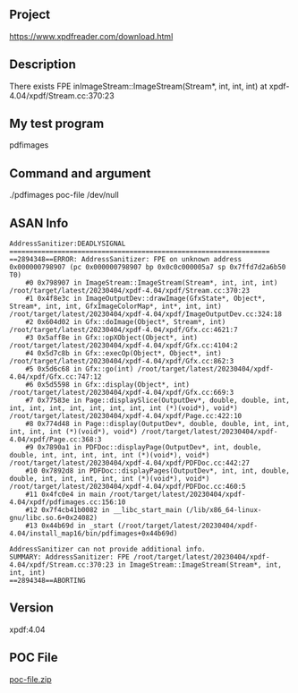 ## Project
https://www.xpdfreader.com/download.html

## Description
There exists FPE inImageStream::ImageStream(Stream*, int, int, int)  at xpdf-4.04/xpdf/Stream.cc:370:23
## My test program
pdfimages
## Command and argument
./pdfimages poc-file /dev/null
## ASAN Info
```
AddressSanitizer:DEADLYSIGNAL
=================================================================
==2894348==ERROR: AddressSanitizer: FPE on unknown address 0x000000798907 (pc 0x000000798907 bp 0x0c0c000005a7 sp 0x7ffd7d2a6b50 T0)
    #0 0x798907 in ImageStream::ImageStream(Stream*, int, int, int) /root/target/latest/20230404/xpdf-4.04/xpdf/Stream.cc:370:23
    #1 0x4f8e3c in ImageOutputDev::drawImage(GfxState*, Object*, Stream*, int, int, GfxImageColorMap*, int*, int, int) /root/target/latest/20230404/xpdf-4.04/xpdf/ImageOutputDev.cc:324:18
    #2 0x604d02 in Gfx::doImage(Object*, Stream*, int) /root/target/latest/20230404/xpdf-4.04/xpdf/Gfx.cc:4621:7
    #3 0x5aff8e in Gfx::opXObject(Object*, int) /root/target/latest/20230404/xpdf-4.04/xpdf/Gfx.cc:4104:2
    #4 0x5d7c8b in Gfx::execOp(Object*, Object*, int) /root/target/latest/20230404/xpdf-4.04/xpdf/Gfx.cc:862:3
    #5 0x5d6c68 in Gfx::go(int) /root/target/latest/20230404/xpdf-4.04/xpdf/Gfx.cc:747:12
    #6 0x5d5598 in Gfx::display(Object*, int) /root/target/latest/20230404/xpdf-4.04/xpdf/Gfx.cc:669:3
    #7 0x77583e in Page::displaySlice(OutputDev*, double, double, int, int, int, int, int, int, int, int, int (*)(void*), void*) /root/target/latest/20230404/xpdf-4.04/xpdf/Page.cc:422:10
    #8 0x774d48 in Page::display(OutputDev*, double, double, int, int, int, int, int (*)(void*), void*) /root/target/latest/20230404/xpdf-4.04/xpdf/Page.cc:368:3
    #9 0x7890a1 in PDFDoc::displayPage(OutputDev*, int, double, double, int, int, int, int, int (*)(void*), void*) /root/target/latest/20230404/xpdf-4.04/xpdf/PDFDoc.cc:442:27
    #10 0x7892d8 in PDFDoc::displayPages(OutputDev*, int, int, double, double, int, int, int, int, int (*)(void*), void*) /root/target/latest/20230404/xpdf-4.04/xpdf/PDFDoc.cc:460:5
    #11 0x4fc0e4 in main /root/target/latest/20230404/xpdf-4.04/xpdf/pdfimages.cc:156:10
    #12 0x7f4cb41b0082 in __libc_start_main (/lib/x86_64-linux-gnu/libc.so.6+0x24082)
    #13 0x44b69d in _start (/root/target/latest/20230404/xpdf-4.04/install_map16/bin/pdfimages+0x44b69d)

AddressSanitizer can not provide additional info.
SUMMARY: AddressSanitizer: FPE /root/target/latest/20230404/xpdf-4.04/xpdf/Stream.cc:370:23 in ImageStream::ImageStream(Stream*, int, int, int)
==2894348==ABORTING
```
## Version
xpdf:4.04
## POC File
[poc-file.zip](https://github.com/DaisyPo/fuzzing-vulncollect/files/11310114/poc-file.zip)
